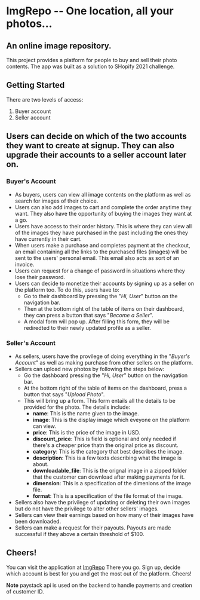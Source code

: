 # ImgRepo -- One location, all your photos...

## An online image repository.

This project provides a platform for people to buy and sell their photo contents. The app was built as a solution to SHopify 2021 challenge.

## Getting Started

There are two levels of access:
1. Buyer account
2. Seller account

Users can decide on which of the two accounts they want to create at signup. They can also upgrade their accounts to a seller account later on.
---

### Buyer's Account
+ As buyers, users can view all image contents on the platform as well as search for images of their choice. 
+ Users can also add images to cart and complete the order anytime they want. They also have the opportunity of buying the images they want at a go.
+ Users have access to their order history. This is where they can view all of the images they have purchased in the past including the ones they have currently in their cart.
+ When users make a purchase and completes payment at the checkout, an email containing all the links to the purchased files (images) will be sent to the users' personal email. This email also acts as sort of an invoice.
+ Users can request for a change of password in situations where they lose their password.
+ Users can decide to monetize their accounts by signing up as a seller on the platform too. To do this, users have to:
    * Go to their dashboard by pressing the "_Hi, User_" button on the navigation bar.
    * Then at the bottom right of the table of items on their dashboard, they can press a button that says "_Become a Seller_".
    * A modal form will pop up. After filling this form, they will be rediredted to their newly updated profile as a seller.

### Seller's Account
+ As sellers, users have the provilege of doing everything in the "_Buyer's Account_" as well as making purchase from other sellers on the platform. 
+ Sellers can upload new photos by following the steps below:
    * Go the dashboard pressing the "_Hi, User_" button on the navigation bar.
    * At the bottom right of the table of items on the dashboard, press a button that says "_Upload Photo_".
    * This will bring up a form. This form entails all the details to be provided for the photo.
      The details include:
        - **name**: This is the name given to the image.
        - **image**: This is the display image which eveyone on the platform can view.
        - **price**: This is the price of the image in USD.
        - **discount_price**: This is field is optional and only needed if there's a cheaper price thatn the original price as discount.
        - **category**: This is the category that best describes the image.
        - **description**: This is a few texts describing what the image is about.
        - **downloadable_file**: This is the orignal image in a zipped folder that the customer can download after making payments for it.
        - **dimension**: This is a specification of the dimenions of the image file.
        - **format**: This is a specification of the file format of the image.
+ Sellers also have the privilege of updating or deleting their own images but do not have the privilege to alter other sellers' images.
+ Sellers can view their earnings based on how many of their images have been downloaded.
+ Sellers can make a request for their payouts. Payouts are made successful if they above a certain threshold of $100.


## Cheers!
You can visit the application at [ImgRepo](http://rasholayemi.pythonanywhere.com/)
There you go. Sign up, decide which account is best for you and get the most out of the platform. Cheers!


**Note** paystack api is used on the backend to handle payments and creation of customer ID.
